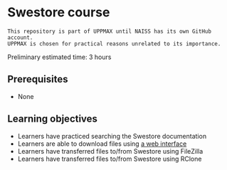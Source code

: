 # Swestore course

```text
This repository is part of UPPMAX until NAISS has its own GitHub account.
UPPMAX is chosen for practical reasons unrelated to its importance.
```

Preliminary estimated time: 3 hours

## Prerequisites

- None

## Learning objectives

- Learners have practiced searching the Swestore documentation
- Learners are able to download files using [a web interface](https://webdav.swestore.se/)
- Learners have transferred files to/from Swestore using FileZilla
- Learners have transferred files to/from Swestore using RClone


